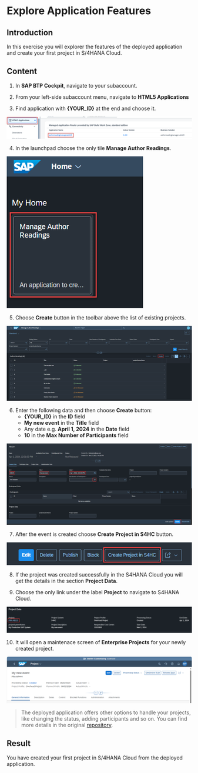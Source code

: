 # Explore Application Features

## Introduction 

In this exercise you will explorer the features of the deployed application and create your first project in S/4HANA Cloud.

## Content

1. In **SAP BTP Cockpit**, navigate to your subaccount.

2. From your left-side subaccount menu, navigate to **HTML5 Applications**

3. Find application with **{YOUR_ID}** at the end and choose it.

  ![Alt text](img/0180-html5-application.png) 

4. In the launchpad choose the only tile **Manage Author Readings**.

  ![Alt text](img/0190-open-app.png) 

5. Choose **Create** button in the toolbar above the list of existing projects.

  ![Alt text](img/0200-create-event.png) 

6. Enter the following data and then choose **Create** button:
   - **{YOUR_ID}** in the **ID** field
   - **My new event** in the **Title** field
   - Any date e.g. **April 1, 2024** in the **Date** field
   - **10** in the **Max Number of Participants** field

  ![Alt text](img/0210-new-event-data.png) 

7. After the event is created choose **Create Project in S4HC** button. 

  ![Alt text](img/0220-create-project-in-s4hc.png) 
  
8. If the project was created successfully in the S4HANA Cloud you will get the details in the section **Project Data**.  

9. Choose the only link under the label **Project** to navigate to S4HANA Cloud.

  ![Alt text](img/0230-navigate-to-project.png) 

10. It will open a maintenace screen of **Enterprise Projects** for your newly created project.

  ![Alt text](img/0241-enterprise-project-in-s4hc.png)

> The deployed application offers other options to handle your projects, like changing the status, adding participants and so on. You can find more details in the original [repository](https://github.com/SAP-samples/sme-partner-reference-application/blob/main/Tutorials/30-Guided-Tour.md).

## Result

You have created your first project in S/4HANA Cloud from the deployed application.


